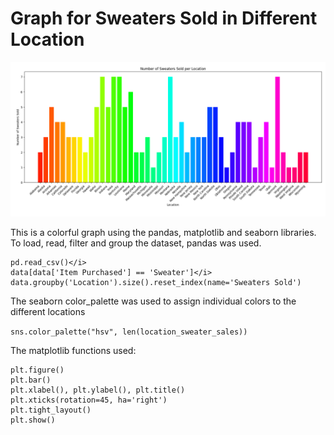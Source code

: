 # Graph for Sweaters Sold in Different Location

![Image](https://github.com/rnx2024/Matplotlib_Seaborn/blob/main/graphforshoppingtrends.png)

This is a colorful graph using the pandas, matplotlib and seaborn libraries.  
To load, read, filter and group the dataset, pandas was used. 

```
pd.read_csv()</i>
data[data['Item Purchased'] == 'Sweater']</i>
data.groupby('Location').size().reset_index(name='Sweaters Sold')
```

The seaborn color_palette was used to assign individual colors to the different locations

```sns.color_palette("hsv", len(location_sweater_sales))```

The matplotlib functions used: 

```
plt.figure()
plt.bar()
plt.xlabel(), plt.ylabel(), plt.title()
plt.xticks(rotation=45, ha='right')
plt.tight_layout()
plt.show()
```
